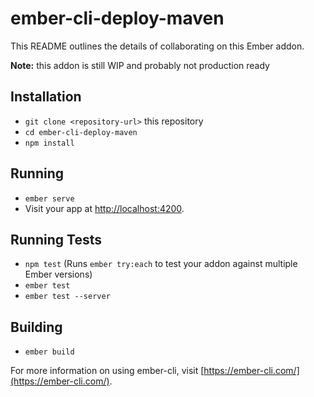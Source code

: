 # ember-cli-deploy-maven

This README outlines the details of collaborating on this Ember addon.

__Note:__ this addon is still WIP and probably not production ready

## Installation

* `git clone <repository-url>` this repository
* `cd ember-cli-deploy-maven`
* `npm install`

## Running

* `ember serve`
* Visit your app at [http://localhost:4200](http://localhost:4200).

## Running Tests

* `npm test` (Runs `ember try:each` to test your addon against multiple Ember versions)
* `ember test`
* `ember test --server`

## Building

* `ember build`

For more information on using ember-cli, visit [https://ember-cli.com/](https://ember-cli.com/).
